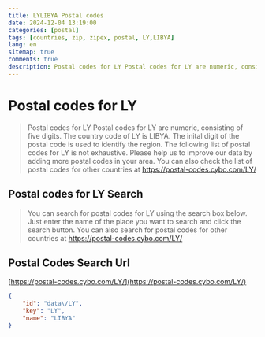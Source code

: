 ```yaml
---
title: LYLIBYA Postal codes 
date: 2024-12-04 13:19:00
categories: [postal]
tags: [countries, zip, zipex, postal, LY,LIBYA]
lang: en
sitemap: true
comments: true
description: Postal codes for LY Postal codes for LY are numeric, consisting of five digits. The country code of LY is LIBYA. The inital digit of the postal code is used to identify the region. The following list of postal codes for LY is not exhaustive. Please help us to improve our data by adding more postal codes in your area. You can also check the list of postal codes for other countries at https://postal-codes.cybo.com/LY/
---
```


# Postal codes for LY
> Postal codes for LY Postal codes for LY are numeric, consisting of five digits. The country code of LY is LIBYA. The inital digit of the postal code is used to identify the region. The following list of postal codes for LY is not exhaustive. Please help us to improve our data by adding more postal codes in your area. You can also check the list of postal codes for other countries at https://postal-codes.cybo.com/LY/

## Postal codes for LY Search 
> You can search for postal codes for LY using the search box below. Just enter the name of the place you want to search and click the search button. You can also search for postal codes for other countries at https://postal-codes.cybo.com/LY/

## Postal Codes Search Url

[https://postal-codes.cybo.com/LY/](https://postal-codes.cybo.com/LY/)
```json
{
    "id": "data\/LY",
    "key": "LY",
    "name": "LIBYA"
}
```
